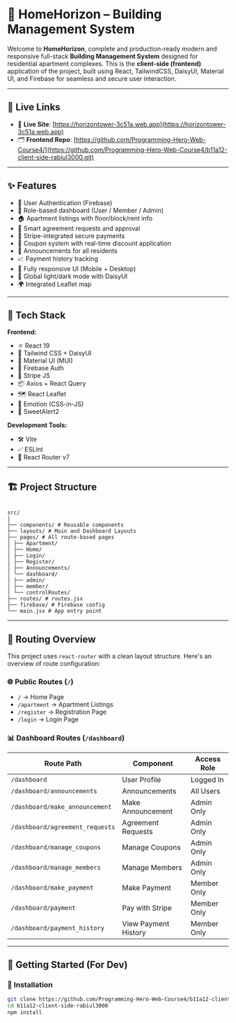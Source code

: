 # 🏢 HomeHorizon – Building Management System

Welcome to **HomeHorizon**, complete and production-ready modern and responsive full-stack **Building Management System** designed for residential apartment complexes. This is the **client-side (frontend)** application of the project, built using React, TailwindCSS, DaisyUI, Material UI, and Firebase for seamless and secure user interaction.

---

## 🔗 Live Links

- 🚀 **Live Site**: [https://horizontower-3c51a.web.app](https://horizontower-3c51a.web.app)
- 🗂️ **Frontend Repo**: [https://github.com/Programming-Hero-Web-Course4/](https://github.com/Programming-Hero-Web-Course4/b11a12-client-side-rabiul3000.git)

---

## ✨ Features

- 🔐 User Authentication (Firebase)
- 👥 Role-based dashboard (User / Member / Admin)
- 🏠 Apartment listings with floor/block/rent info
- 📄 Smart agreement requests and approval
- 💸 Stripe-integrated secure payments
- 🧾 Coupon system with real-time discount application
- 📢 Announcements for all residents
- 📈 Payment history tracking
- 📱 Fully responsive UI (Mobile + Desktop)
- 🌙 Global light/dark mode with DaisyUI
- 🌍 Integrated Leaflet map

---

## 🧰 Tech Stack

**Frontend:**

- ⚛️ React 19
- 🎨 Tailwind CSS + DaisyUI
- 🧱 Material UI (MUI)
- 🔐 Firebase Auth
- 🧾 Stripe JS
- 📦 Axios + React Query
- 🗺️ React Leaflet
- 💅 Emotion (CSS-in-JS)
- 🧠 SweetAlert2

**Development Tools:**

- 🛠️ Vite
- ✅ ESLint
- 🔄 React Router v7

---

## 🏗️ Project Structure
```

src/
│
├── components/ # Reusable components
├── layouts/ # Main and Dashboard Layouts
├── pages/ # All route-based pages
│ ├── Apartment/
│ ├── Home/
│ ├── Login/
│ ├── Register/
│ ├── Announcements/
│ └── dashboard/
│ ├── admin/
│ ├── member/
│ └── controlRoutes/
├── routes/ # routes.jsx
├── firebase/ # Firebase config
└── main.jsx # App entry point

```

---

## 🔄 Routing Overview

This project uses `react-router` with a clean layout structure. Here's an overview of route configuration:

### 🌐 Public Routes (`/`)

- `/` → Home Page
- `/apartment` → Apartment Listings
- `/register` → Registration Page
- `/login` → Login Page

### 📊 Dashboard Routes (`/dashboard`)

| Route Path                     | Component                | Access Role  |
|-----------------------------   |--------------------------|--------------|
| `/dashboard`                   | User Profile             | Logged In    |
| `/dashboard/announcements`     | Announcements            | All Users    |
| `/dashboard/make_announcement` | Make Announcement        | Admin Only   |
| `/dashboard/agreement_requests`| Agreement Requests       | Admin Only   |
| `/dashboard/manage_coupons`    | Manage Coupons           | Admin Only   |
| `/dashboard/manage_members`    | Manage Members           | Admin Only   |
| `/dashboard/make_payment`      | Make Payment             | Member Only  |
| `/dashboard/payment`           | Pay with Stripe          | Member Only  |
| `/dashboard/payment_history`   | View Payment History     | Member Only  |

---

## 🚀 Getting Started (For Dev)

### 🔧 Installation

```bash
git clone https://github.com/Programming-Hero-Web-Course4/b11a12-client-side-rabiul3000.git
cd b11a12-client-side-rabiul3000
npm install
